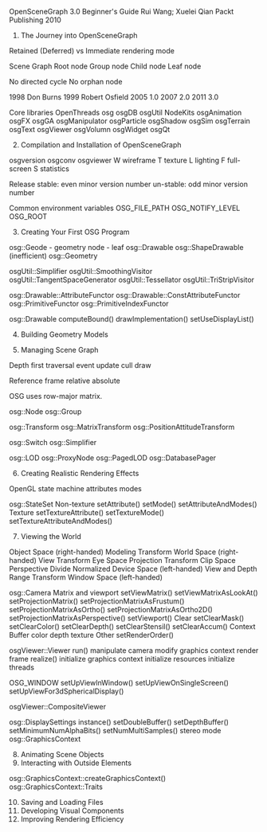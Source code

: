 OpenSceneGraph 3.0 Beginner's Guide
Rui Wang; Xuelei Qian
Packt Publishing
2010

1. The Journey into OpenSceneGraph

Retained (Deferred) vs Immediate rendering mode

Scene Graph
Root node
Group node
Child node
Leaf node

No directed cycle
No orphan node

1998 Don Burns
1999 Robert Osfield
2005 1.0
2007 2.0
2011 3.0

Core libraries
    OpenThreads
    osg
    osgDB
    osgUtil
NodeKits
    osgAnimation
    osgFX
    osgGA
    osgManipulator
    osgParticle
    osgShadow
    osgSim
    osgTerrain
    osgText
    osgViewer
    osgVolumn
    osgWidget
    osgQt

2. Compilation and Installation of OpenSceneGraph

osgversion
osgconv
osgviewer
    W wireframe
    T texture
    L lighting
    F full-screen
    S statistics

Release
    stable: even minor version number
    un-stable: odd minor version number

Common environment variables
    OSG_FILE_PATH
    OSG_NOTIFY_LEVEL
    OSG_ROOT

3. Creating Your First OSG Program

osg::Geode - geometry node - leaf
    osg::Drawable
        osg::ShapeDrawable (inefficient)
        osg::Geometry

osgUtil::Simplifier
osgUtil::SmoothingVisitor
osgUtil::TangentSpaceGenerator
osgUtil::Tessellator
osgUtil::TriStripVisitor

osg::Drawable::AttributeFunctor
osg::Drawable::ConstAttributeFunctor
osg::PrimitiveFunctor
osg::PrimitiveIndexFunctor

osg::Drawable
    computeBound()
    drawImplementation()
    setUseDisplayList()

4. Building Geometry Models

5. Managing Scene Graph

Depth first traversal
    event
    update
    cull
    draw

Reference frame
    relative
    absolute

OSG uses row-major matrix.

osg::Node
osg::Group

osg::Transform
osg::MatrixTransform
osg::PositionAttitudeTransform

osg::Switch
osg::Simplifier

osg::LOD
osg::ProxyNode
osg::PagedLOD
osg::DatabasePager

6. Creating Realistic Rendering Effects

OpenGL state machine
    attributes
    modes

osg::StateSet
    Non-texture
        setAttribute()
        setMode()
        setAttributeAndModes()
    Texture
        setTextureAttribute()
        setTextureMode()
        setTextureAttributeAndModes()

7. Viewing the World

Object Space (right-handed)
    Modeling Transform
World Space (right-handed)
    View Transform
Eye Space
    Projection Transform
Clip Space
    Perspective Divide
Normalized Device Space (left-handed)
    View and Depth Range Transform
Window Space (left-handed)

osg::Camera
    Matrix and viewport
        setViewMatrix()
        setViewMatrixAsLookAt()
        setProjectionMatrix()
        setProjectionMatrixAsFrustum()
        setProjectionMatrixAsOrtho()
        setProjectionMatrixAsOrtho2D()
        setProjectionMatrixAsPerspective()
        setViewport()
    Clear
        setClearMask()
        setClearColor()
        setClearDepth()
        setClearStensil()
        setClearAccum()
    Context
    Buffer
        color
        depth
        texture
    Other
        setRenderOrder()

osgViewer::Viewer
    run()
        manipulate camera
        modify graphics context
        render frame
    realize()
        initialize graphics context
        initialize resources
        initialize threads

OSG_WINDOW
setUpViewInWindow()
setUpViewOnSingleScreen()
setUpViewFor3dSphericalDisplay()

osgViewer::CompositeViewer

osg::DisplaySettings
    instance()
    setDoubleBuffer()
    setDepthBuffer()
    setMinimumNumAlphaBits()
    setNumMultiSamples()
    stereo mode
osg::GraphicsContext

8. Animating Scene Objects
9. Interacting with Outside Elements

osg::GraphicsContext::createGraphicsContext()
osg::GraphicsContext::Traits

10. Saving and Loading Files
11. Developing Visual Components
12. Improving Rendering Efficiency
